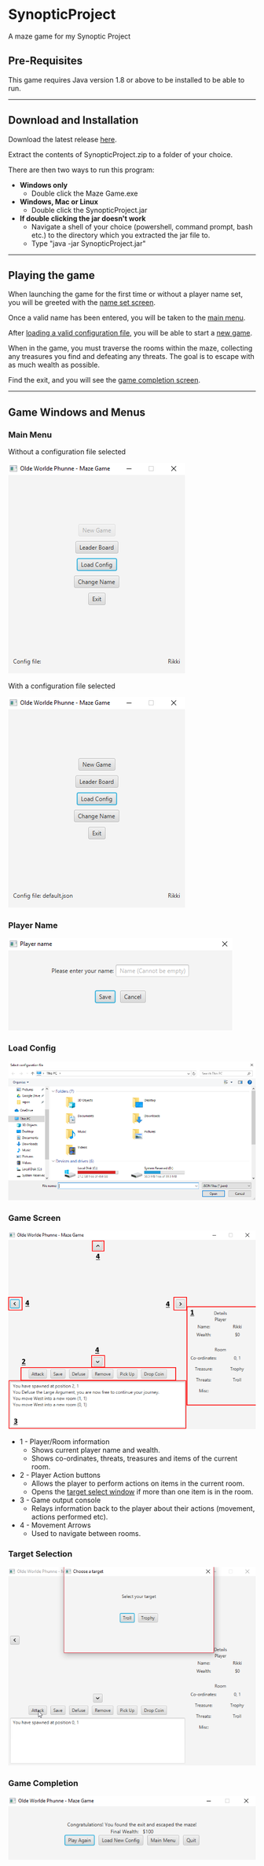 # __SynopticProject__

A maze game for my Synoptic Project

## __Pre-Requisites__

This game requires Java version 1.8 or above to be installed to be able to run.

---

## __Download and Installation__

Download the latest release [here](https://github.com/Rikelek1/SynopticProject/releases).

Extract the contents of SynopticProject.zip to a folder of your choice.

There are then two ways to run this program:

- __Windows only__
  - Double click the Maze Game.exe
- __Windows, Mac or Linux__
  - Double click the SynopticProject.jar
- __If double clicking the jar doesn't work__
  - Navigate a shell of your choice (powershell, command prompt, bash etc.) to the directory which you extracted the jar file to.
  - Type "java -jar SynopticProject.jar"

---

## __Playing the game__

When launching the game for the first time or without a player name set, you will be greeted with the [name set screen](#player-name).

Once a valid name has been entered, you will be taken to the [main menu](#main-menu).

After [loading a valid configuration file](#load-config), you will be able to start a [new game](#game-screen).

When in the game, you must traverse the rooms within the maze, collecting any treasures you find and defeating any threats. The goal is to escape with as much wealth as possible.

Find the exit, and you will see the [game completion screen](#game-completion).

---

## __Game Windows and Menus__

### __Main Menu__

Without a configuration file selected

![Main menu with no config loaded](/res/readme/main_menu_no_config.png)

With a configuration file selected

![Main menu with a config loaded](/res/readme/main_menu_config.png)

### __Player Name__

![Player Name Screen](/res/readme/player_name.png)

### __Load Config__

![Config selection Screen](/res/readme/config_file_select.png)

### __Game Screen__

![Game screen](/res/readme/game_screen.png)

- 1 - Player/Room information
  - Shows current player name and wealth.
  - Shows co-ordinates, threats, treasures and items of the current room.
- 2 - Player Action buttons
  - Allows the player to perform actions on items in the current room.
  - Opens the [target select window](#target-selection) if more than one item is in the room.
- 3 - Game output console
  - Relays information back to the player about their actions (movement, actions performed etc).
- 4 - Movement Arrows
  - Used to navigate between rooms.

### __Target Selection__

![Target selection screen](/res/readme/target_select.png)

### __Game Completion__

![Game completion screen](/res/readme/game_complete_screen.png)
